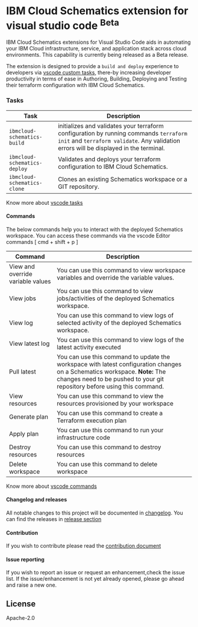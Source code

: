 # IBM Cloud Schematics extension for visual studio code <sup>Beta</sup>

IBM Cloud Schematics extensions for Visual Studio Code aids in automating your IBM Cloud infrastructure, service, and application stack across cloud environments. This capability is currently being released as a Beta release.

The extension is designed to provide a `build and deploy` experience to developers via [vscode custom tasks], there-by increasing developer productivity in terms of ease in Authoring, Building, Deploying and Testing their terraform configuration with IBM Cloud Schematics.

### Tasks

| Task                         | Description                                                                                                                                                                    |
| ---------------------------- | ------------------------------------------------------------------------------------------------------------------------------------------------------------------------------ |
| `ibmcloud-schematics-build`  | initializes and validates your terraform configuration by running commands `terraform init` and `terraform validate`. Any validation errors will be displayed in the terminal. |
| `ibmcloud-schematics-deploy` | Validates and deploys your terraform configuration to IBM Cloud Schematics.                                                                                                    |
| `ibmcloud-schematics-clone`  | Clones an existing Schematics workspace or a GIT repository.                                                                                                                   |

Know more about [vscode tasks]

#### Commands

The below commands help you to interact with the deployed Schematics workspace. You can access these commands via the vscode Editor commands [ cmd + shift + p ]

| Command                           | Description                                                                                                                                                                                             |
| --------------------------------- | ------------------------------------------------------------------------------------------------------------------------------------------------------------------------------------------------------- |
| View and override variable values | You can use this command to view workspace variables and override the variable values.                                                                                                                  |
| View jobs                         | You can use this command to view jobs/activities of the deployed Schematics workspace.                                                                                                                  |
| View log                          | You can use this command to view logs of selected activity of the deployed Schematics workspace.                                                                                                        |
| View latest log                   | You can use this command to view logs of the latest activity executed                                                                                                                                   |
| Pull latest                       | You can use this command to update the workspace with latest configuration changes on a Schematics workspace. **Note:** The changes need to be pushed to your git repository before using this command. |
| View resources                    | You can use this command to view the resources provisioned by your workspace                                                                                                                            |
| Generate plan                     | You can use this command to create a Terraform execution plan                                                                                                                                           |
| Apply plan                        | You can use this command to run your infrastructure code                                                                                                                                                |
| Destroy resources                 | You can use this command to destroy resources                                                                                                                                                           |
| Delete workspace                  | You can use this command to delete workspace                                                                                                                                                            |

Know more about [vscode commands]

#### Changelog and releases

All notable changes to this project will be documented in [changelog]. You can find the releases in [release section]

#### Contribution

If you wish to contribute please read the [contribution document]

#### Issue reporting

If you wish to report an issue or request an enhancement,check the issue list. If the issue/enhancement is not yet already opened, please go ahead and raise a new one.

## License

Apache-2.0

[comment]: <Below are the list of links>
[vscode tasks]: https://code.visualstudio.com/docs/editor/tasks
[vscode custom tasks]: https://code.visualstudio.com/docs/editor/tasks#_custom-tasks
[vscode commands]: https://code.visualstudio.com/docs/getstarted/userinterface#_command-palette
[contribution document]: CONTRIBUTE.md
[changelog]: CHANGELOG.md
[release section]: https://github.com/IBM-Cloud/vscode-ibmcloud-schematics/releases
